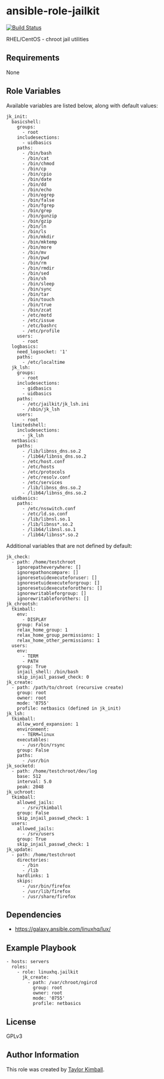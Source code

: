 # ansible-role-jailkit

[![Build Status](https://travis-ci.org/linuxhq/ansible-role-jailkit.svg?branch=master)](https://travis-ci.org/linuxhq/ansible-role-jailkit)

RHEL/CentOS - chroot jail utilities

## Requirements

None

## Role Variables

Available variables are listed below, along with default values:

    jk_init:
      basicshell:
        groups:
          - root
        includesections:
          - uidbasics
        paths:
          - /bin/bash
          - /bin/cat
          - /bin/chmod
          - /bin/cp
          - /bin/cpio
          - /bin/date
          - /bin/dd
          - /bin/echo
          - /bin/egrep
          - /bin/false
          - /bin/fgrep
          - /bin/grep
          - /bin/gunzip
          - /bin/gzip
          - /bin/ln
          - /bin/ls
          - /bin/mkdir
          - /bin/mktemp
          - /bin/more
          - /bin/mv
          - /bin/pwd
          - /bin/rm
          - /bin/rmdir
          - /bin/sed
          - /bin/sh
          - /bin/sleep
          - /bin/sync
          - /bin/tar
          - /bin/touch
          - /bin/true
          - /bin/zcat
          - /etc/motd
          - /etc/issue
          - /etc/bashrc
          - /etc/profile
        users:
          - root
      logbasics:
        need_logsocket: '1'
        paths:
          - /etc/localtime
      jk_lsh:
        groups:
          - root
        includesections:
          - gidbasics
          - uidbasics
        paths:
          - /etc/jailkit/jk_lsh.ini
          - /sbin/jk_lsh
        users:
          - root
      limitedshell:
        includesections:
          - jk_lsh
      netbasics:
        paths:
          - /lib/libnss_dns.so.2
          - /lib64/libnss_dns.so.2
          - /etc/host.conf
          - /etc/hosts
          - /etc/protocols
          - /etc/resolv.conf
          - /etc/services
          - /lib/libnss_dns.so.2
          - /lib64/libnss_dns.so.2
      uidbasics:
        paths:
          - /etc/nsswitch.conf
          - /etc/ld.so.conf
          - /lib/libnsl.so.1
          - /lib/libnss*.so.2
          - /lib64/libnsl.so.1
          - /lib64/libnss*.so.2

Additional variables that are not defined by default:

    jk_check:
      - path: /home/testchroot
        ignorepatheverywhere: []
        ignorepathoncompare: []
        ignoresetuidexecuteforuser: []
        ignoresetuidexecuteforgroup: []
        ignoresetuidexecuteforothers: []
        ignorewritableforgroup: []
        ignorewritableforothers: []
    jk_chrootsh:
      tkimball:
        env:
          - DISPLAY
        group: False
        relax_home_group: 1
        relax_home_group_permissions: 1
        relax_home_other_permissions: 1
      users:
        env:
          - TERM
          - PATH
        group: True
        injail_shell: /bin/bash
        skip_injail_passwd_check: 0
    jk_create:
      - path: /path/to/chroot (recursive create)
        group: root
        owner: root
        mode: '0755'
        profile: netbasics (defined in jk_init)
    jk_lsh:
      tkimball:
        allow_word_expansion: 1
        environment:
          - TERM=linux
        executables:
          - /usr/bin/rsync
        group: False
        paths:
          - /usr/bin
    jk_socketd:
      - path: /home/testchroot/dev/log
        base: 512
        interval: 5.0
        peak: 2048
    jk_uchroot:
      tkimball:
        allowed_jails:
          - /srv/tkimball
        group: False
        skip_injail_passwd_check: 1
      users:
        allowed_jails:
          - /srv/users
        group: True
        skip_injail_passwd_check: 1
    jk_update:
      - path: /home/testchroot
        directories:
          - /bin
          - /lib
        hardlinks: 1
        skips:
          - /usr/bin/firefox
          - /usr/lib/firefox
          - /usr/share/firefox

## Dependencies

 * https://galaxy.ansible.com/linuxhq/lux/

## Example Playbook

    - hosts: servers
      roles:
        - role: linuxhq.jailkit
          jk_create:
            - path: /var/chroot/ngircd
              group: root
              owner: root
              mode: '0755'
              profile: netbasics

## License

GPLv3

## Author Information

This role was created by [Taylor Kimball](http://www.linuxhq.org).
